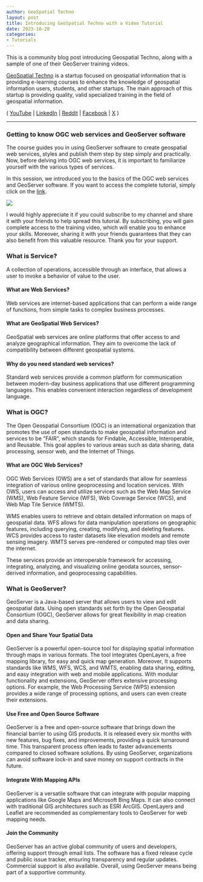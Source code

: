 ```yaml
---
author: GeoSpatial Techno
layout: post
title: Introducing GeoSpatial Techno with a Video Tutorial
date: 2023-10-20
categories:   
- Tutorials
---
```

This is a community blog post introducing Geospatial Techno, along with a sample of one of their GeoServer training videos.

[GeoSpatial Techno](https://www.youtube.com/@geospatialtechno) is a startup focused on geospatial information that is providing e-learning courses to enhance the knowledge of geospatial information users, students, and other startups. The main approach of this startup is providing quality, valid specialized training in the field of geospatial information.

( [YouTube](https://www.youtube.com/@geospatialtechno)
| [LinkedIn](https://www.linkedin.com/in/geospatialtechno/)
| [Reddit](https://www.reddit.com/user/geospatialtechno)
| [Facebook](https://www.facebook.com/geospatialtechno)
| [X](https://twitter.com/geospatialtechn)
)

----

### Getting to know OGC web services and GeoServer software

The course guides you in using GeoServer software to create geospatial web services, styles and publish them step by step simply and practically. Now, before delving into OGC web services, it is important to familiarize yourself with the various types of services.

In this session, we introduced you to the basics of the OGC web services and GeoServer software. If you want to access the complete tutorial, simply click on the [link](https://youtu.be/XE0zfFjprHk).

[![](https://img.youtube.com/vi/XE0zfFjprHk/0.jpg)](https://www.youtube.com/watch?v=XE0zfFjprHk)

I would highly appreciate it if you could subscribe to my channel and share it with your friends to help spread this tutorial. By subscribing, you will gain complete access to the training video, which will enable you to enhance your skills. Moreover, sharing it with your friends guarantees that they can also benefit from this valuable resource. Thank you for your support.

### What is Service?

A collection of operations, accessible through an interface, that allows a user to invoke a behavior of value to the user.

#### What are Web Services?

Web services are internet-based applications that can perform a wide range of functions, from simple tasks to complex business processes.

#### What are GeoSpatial Web Services?

GeoSpatial web services are online platforms that offer access to and analyze geographical information. They aim to overcome the lack of compatibility between different geospatial systems.

#### Why do you need standard web services?

Standard web services provide a common platform for communication between modern-day business applications that use different programming languages. This enables convenient interaction regardless of development language.

### What is OGC?

The Open Geospatial Consortium (OGC) is an international organization that promotes the use of open standards to make geospatial information and services to be "FAIR", which stands for Findable, Accessible, Interoperable, and Reusable. This goal applies to various areas such as data sharing, data processing, sensor web, and the Internet of Things.

#### What are OGC Web Services?

OGC Web Services (OWS) are a set of standards that allow for seamless integration of various online geoprocessing and location services. With OWS, users can access and utilize services such as the Web Map Service (WMS), Web Feature Service (WFS), Web Coverage Service (WCS), and Web Map Tile Service (WMTS).

WMS enables users to retrieve and obtain detailed information on maps of geospatial data. WFS allows for data manipulation operations on geographic features, including querying, creating, modifying, and deleting features. WCS provides access to raster datasets like elevation models and remote sensing imagery. WMTS serves pre-rendered or computed map tiles over the internet.

These services provide an interoperable framework for accessing, integrating, analyzing, and visualizing online geodata sources, sensor-derived information, and geoprocessing capabilities.

### What is GeoServer?

GeoServer is a Java-based server that allows users to view and edit geospatial data. Using open standards set forth by the Open Geospatial Consortium (OGC), GeoServer allows for great flexibility in map creation and data sharing.

#### Open and Share Your Spatial Data

GeoServer is a powerful open-source tool for displaying spatial information through maps in various formats. The tool integrates OpenLayers, a free mapping library, for easy and quick map generation. Moreover, It supports standards like WMS, WFS, WCS, and WMTS, enabling data sharing, editing, and easy integration with web and mobile applications.
With modular functionality and extensions, GeoServer offers extensive processing options. For example, the Web Processing Service (WPS) extension provides a wide range of processing options, and users can even create their extensions.

#### Use Free and Open Source Software

GeoServer is a free and open-source software that brings down the financial barrier to using GIS products. It is released every six months with new features, bug fixes, and improvements, providing a quick turnaround time. This transparent process often leads to faster advancements compared to closed software solutions. By using GeoServer, organizations can avoid software lock-in and save money on support contracts in the future.

#### Integrate With Mapping APIs

GeoServer is a versatile software that can integrate with popular mapping applications like Google Maps and Microsoft Bing Maps. It can also connect with traditional GIS architectures such as ESRI ArcGIS. OpenLayers and Leaflet are recommended as complementary tools to GeoServer for web mapping needs.

#### Join the Community

GeoServer has an active global community of users and developers, offering support through email lists. The software has a fixed release cycle and public issue tracker, ensuring transparency and regular updates. Commercial support is also available. Overall, using GeoServer means being part of a supportive community.
